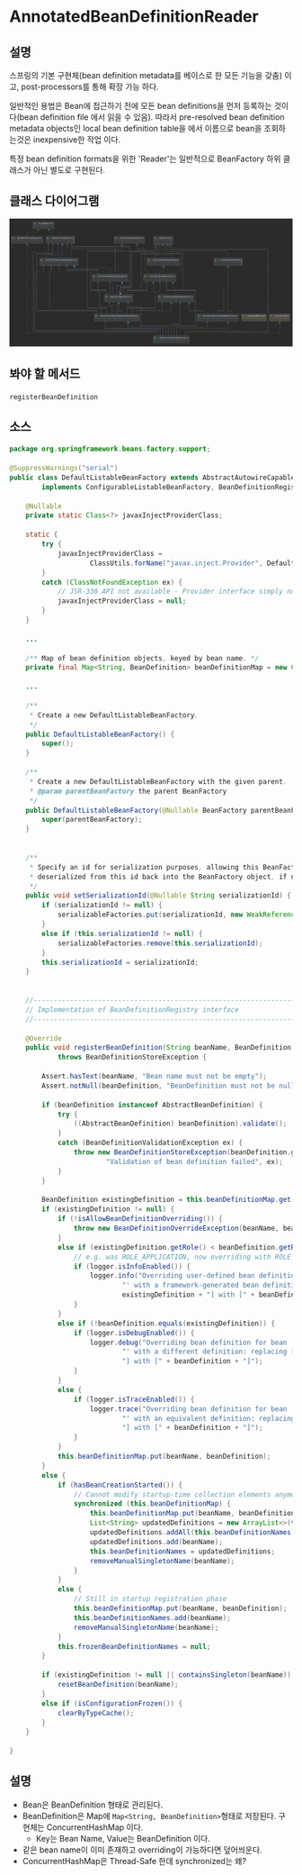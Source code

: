 # AnnotatedBeanDefinitionReader
## 설명
스프링의 기본 구현체(bean definition metadata를 베이스로 한 모든 기능을 갖춤) 이고, post-processors를 통해 확장 가능 하다.

일반적인 용법은 Bean에 접근하기 전에 모든 bean definitions을 먼저 등록하는 것이다(bean definition file 에서 읽을 수 있음). 
따라서 pre-resolved bean definition metadata objects인 local bean definition table을 에서 이름으로 bean을 조회하는것은 inexpensive한 작업 이다.

특정 bean definition formats을 위한 'Reader'는 일반적으로 BeanFactory 하위 클래스가 아닌 별도로 구현된다.

## 클래스 다이어그램
![](/assets/images/backend/spring/beans/DefaultListableBeanFactory_diagram.png)
## 봐야 할 메서드
`registerBeanDefinition`
## 소스
```java
package org.springframework.beans.factory.support;

@SuppressWarnings("serial")
public class DefaultListableBeanFactory extends AbstractAutowireCapableBeanFactory
		implements ConfigurableListableBeanFactory, BeanDefinitionRegistry, Serializable {

	@Nullable
	private static Class<?> javaxInjectProviderClass;

	static {
		try {
			javaxInjectProviderClass =
					ClassUtils.forName("javax.inject.Provider", DefaultListableBeanFactory.class.getClassLoader());
		}
		catch (ClassNotFoundException ex) {
			// JSR-330 API not available - Provider interface simply not supported then.
			javaxInjectProviderClass = null;
		}
	}

	...
	
	/** Map of bean definition objects, keyed by bean name. */
	private final Map<String, BeanDefinition> beanDefinitionMap = new ConcurrentHashMap<>(256);

	...

	/**
	 * Create a new DefaultListableBeanFactory.
	 */
	public DefaultListableBeanFactory() {
		super();
	}

	/**
	 * Create a new DefaultListableBeanFactory with the given parent.
	 * @param parentBeanFactory the parent BeanFactory
	 */
	public DefaultListableBeanFactory(@Nullable BeanFactory parentBeanFactory) {
		super(parentBeanFactory);
	}


	/**
	 * Specify an id for serialization purposes, allowing this BeanFactory to be
	 * deserialized from this id back into the BeanFactory object, if needed.
	 */
	public void setSerializationId(@Nullable String serializationId) {
		if (serializationId != null) {
			serializableFactories.put(serializationId, new WeakReference<>(this));
		}
		else if (this.serializationId != null) {
			serializableFactories.remove(this.serializationId);
		}
		this.serializationId = serializationId;
	}


	//---------------------------------------------------------------------
	// Implementation of BeanDefinitionRegistry interface
	//---------------------------------------------------------------------

	@Override
	public void registerBeanDefinition(String beanName, BeanDefinition beanDefinition)
			throws BeanDefinitionStoreException {

		Assert.hasText(beanName, "Bean name must not be empty");
		Assert.notNull(beanDefinition, "BeanDefinition must not be null");

		if (beanDefinition instanceof AbstractBeanDefinition) {
			try {
				((AbstractBeanDefinition) beanDefinition).validate();
			}
			catch (BeanDefinitionValidationException ex) {
				throw new BeanDefinitionStoreException(beanDefinition.getResourceDescription(), beanName,
						"Validation of bean definition failed", ex);
			}
		}

		BeanDefinition existingDefinition = this.beanDefinitionMap.get(beanName);
		if (existingDefinition != null) {
			if (!isAllowBeanDefinitionOverriding()) {
				throw new BeanDefinitionOverrideException(beanName, beanDefinition, existingDefinition);
			}
			else if (existingDefinition.getRole() < beanDefinition.getRole()) {
				// e.g. was ROLE_APPLICATION, now overriding with ROLE_SUPPORT or ROLE_INFRASTRUCTURE
				if (logger.isInfoEnabled()) {
					logger.info("Overriding user-defined bean definition for bean '" + beanName +
							"' with a framework-generated bean definition: replacing [" +
							existingDefinition + "] with [" + beanDefinition + "]");
				}
			}
			else if (!beanDefinition.equals(existingDefinition)) {
				if (logger.isDebugEnabled()) {
					logger.debug("Overriding bean definition for bean '" + beanName +
							"' with a different definition: replacing [" + existingDefinition +
							"] with [" + beanDefinition + "]");
				}
			}
			else {
				if (logger.isTraceEnabled()) {
					logger.trace("Overriding bean definition for bean '" + beanName +
							"' with an equivalent definition: replacing [" + existingDefinition +
							"] with [" + beanDefinition + "]");
				}
			}
			this.beanDefinitionMap.put(beanName, beanDefinition);
		}
		else {
			if (hasBeanCreationStarted()) {
				// Cannot modify startup-time collection elements anymore (for stable iteration)
				synchronized (this.beanDefinitionMap) {
					this.beanDefinitionMap.put(beanName, beanDefinition);
					List<String> updatedDefinitions = new ArrayList<>(this.beanDefinitionNames.size() + 1);
					updatedDefinitions.addAll(this.beanDefinitionNames);
					updatedDefinitions.add(beanName);
					this.beanDefinitionNames = updatedDefinitions;
					removeManualSingletonName(beanName);
				}
			}
			else {
				// Still in startup registration phase
				this.beanDefinitionMap.put(beanName, beanDefinition);
				this.beanDefinitionNames.add(beanName);
				removeManualSingletonName(beanName);
			}
			this.frozenBeanDefinitionNames = null;
		}

		if (existingDefinition != null || containsSingleton(beanName)) {
			resetBeanDefinition(beanName);
		}
		else if (isConfigurationFrozen()) {
			clearByTypeCache();
		}
	}

}
```
## 설명
* Bean은 BeanDefinition 형태로 관리된다.
* BeanDefinition은 Map에 `Map<String, BeanDefinition>`형태로 저장된다. 구현체는 ConcurrentHashMap 이다.
	* Key는 Bean Name, Value는 BeanDefinition 이다.
* 같은 bean name이 이미 존재하고 overriding이 가능하다면 덮어씌운다.
* ConcurrentHashMap은 Thread-Safe 한데  synchronized는 왜?